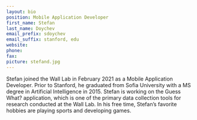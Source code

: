 ```yaml
---
layout: bio
position: Mobile Application Developer
first_name: Stefan
last_name: Doychev
email_prefix: sdoychev
email_suffix: stanford, edu
website:
phone:
fax:
picture: stefand.jpg
---
```

Stefan joined the Wall Lab in February 2021 as a Mobile Application Developer. Prior to Stanford, he graduated from Sofia University with a MS degree in Artificial Intelligence in 2015. Stefan is working on the Guess What? application, which is one of the primary data collection tools for research conducted at the Wall Lab. In his free time, Stefan’s favorite hobbies are playing sports and developing games.
